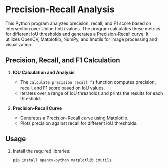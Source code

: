 # Precision-Recall Analysis

This Python program analyzes precision, recall, and F1 score based on Intersection over Union (IoU) values. The program calculates these metrics for different IoU thresholds and generates a Precision-Recall curve. It utilizes OpenCV, Matplotlib, NumPy, and Imutils for image processing and visualization.

## Precision, Recall, and F1 Calculation

1. **IOU Calculation and Analysis**
   - The `calculate_precision_recall_f1` function computes precision, recall, and F1 score based on IoU values.
   - Iterates over a range of IoU thresholds and prints the results for each threshold.

2. **Precision-Recall Curve**
   - Generates a Precision-Recall curve using Matplotlib.
   - Plots precision against recall for different IoU thresholds.

## Usage

1. Install the required libraries:
   ```bash
   pip install opencv-python matplotlib imutils
